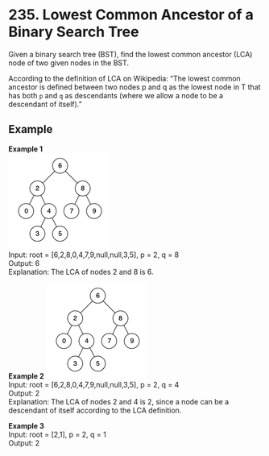 # 235. Lowest Common Ancestor of a Binary Search Tree
Given a binary search tree (BST), find the lowest common ancestor (LCA) node of two given nodes in the BST.  

According to the definition of LCA on Wikipedia: “The lowest common ancestor is defined between two nodes p and q as the lowest node in T that has both `p` and `q` as descendants (where we allow a node to be a descendant of itself).”  

 
## Example
**Example 1**  
![Image](https://github.com/Adalyne/Leetcode/blob/3fa34cde3297eac0b087d5973d83e4ad1f23b98b/Binary%20Tree%20General/Image/binarysearchtree_improved.png)  
Input: root = [6,2,8,0,4,7,9,null,null,3,5], p = 2, q = 8  
Output: 6  
Explanation: The LCA of nodes 2 and 8 is 6.  

**Example 2**
![Image](https://github.com/Adalyne/Leetcode/blob/3fa34cde3297eac0b087d5973d83e4ad1f23b98b/Binary%20Tree%20General/Image/binarysearchtree_improved.png)  
Input: root = [6,2,8,0,4,7,9,null,null,3,5], p = 2, q = 4  
Output: 2  
Explanation: The LCA of nodes 2 and 4 is 2, since a node can be a descendant of itself according to the LCA definition.  

**Example 3**  
Input: root = [2,1], p = 2, q = 1  
Output: 2  
